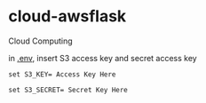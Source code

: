 # cloud-awsflask
Cloud Computing 

in [.env](https://github.com/wahidahrusli/cloud-awsflask/blob/master/.env), insert S3 access key and secret access key

``set S3_KEY= Access Key Here``

``set S3_SECRET= Secret Key Here``
